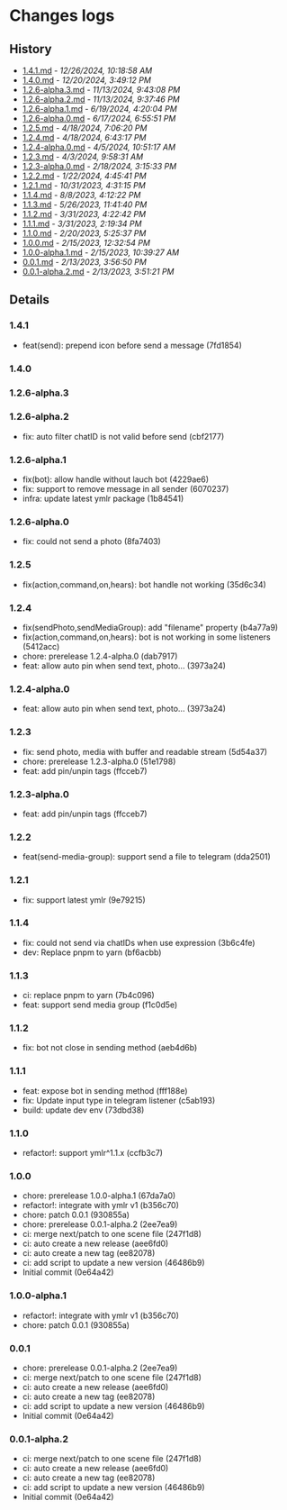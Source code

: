 # Changes logs

## History

- [1.4.1.md](#1735183138174)  -  _12/26/2024, 10:18:58 AM_
- [1.4.0.md](#1734684552928)  -  _12/20/2024, 3:49:12 PM_
- [1.2.6-alpha.3.md](#1731508988857)  -  _11/13/2024, 9:43:08 PM_
- [1.2.6-alpha.2.md](#1731508666405)  -  _11/13/2024, 9:37:46 PM_
- [1.2.6-alpha.1.md](#1718788804520)  -  _6/19/2024, 4:20:04 PM_
- [1.2.6-alpha.0.md](#1718625351724)  -  _6/17/2024, 6:55:51 PM_
- [1.2.5.md](#1713441980865)  -  _4/18/2024, 7:06:20 PM_
- [1.2.4.md](#1713440597299)  -  _4/18/2024, 6:43:17 PM_
- [1.2.4-alpha.0.md](#1712289077137)  -  _4/5/2024, 10:51:17 AM_
- [1.2.3.md](#1712113111748)  -  _4/3/2024, 9:58:31 AM_
- [1.2.3-alpha.0.md](#1708244133476)  -  _2/18/2024, 3:15:33 PM_
- [1.2.2.md](#1705916741198)  -  _1/22/2024, 4:45:41 PM_
- [1.2.1.md](#1698744675112)  -  _10/31/2023, 4:31:15 PM_
- [1.1.4.md](#1691485942800)  -  _8/8/2023, 4:12:22 PM_
- [1.1.3.md](#1685119300328)  -  _5/26/2023, 11:41:40 PM_
- [1.1.2.md](#1680254562720)  -  _3/31/2023, 4:22:42 PM_
- [1.1.1.md](#1680247174205)  -  _3/31/2023, 2:19:34 PM_
- [1.1.0.md](#1676888737266)  -  _2/20/2023, 5:25:37 PM_
- [1.0.0.md](#1676439174807)  -  _2/15/2023, 12:32:54 PM_
- [1.0.0-alpha.1.md](#1676432367640)  -  _2/15/2023, 10:39:27 AM_
- [0.0.1.md](#1676278610141)  -  _2/13/2023, 3:56:50 PM_
- [0.0.1-alpha.2.md](#1676278281173)  -  _2/13/2023, 3:51:21 PM_

## Details

<a id="1735183138174"></a>
### 1.4.1

* feat(send): prepend icon before send a message (7fd1854)
  
<a id="1734684552928"></a>
### 1.4.0


  
<a id="1731508988857"></a>
### 1.2.6-alpha.3


  
<a id="1731508666405"></a>
### 1.2.6-alpha.2

* fix: auto filter chatID is not valid before send (cbf2177)
  
<a id="1718788804520"></a>
### 1.2.6-alpha.1

* fix(bot): allow handle without lauch bot (4229ae6)
* fix: support to remove message in all sender (6070237)
* infra: update latest ymlr package (1b84541)
  
<a id="1718625351724"></a>
### 1.2.6-alpha.0

* fix: could not send a photo (8fa7403)
  
<a id="1713441980865"></a>
### 1.2.5

* fix(action,command,on,hears): bot handle not working (35d6c34)
  
<a id="1713440597299"></a>
### 1.2.4

* fix(sendPhoto,sendMediaGroup): add "filename" property (b4a77a9)
* fix(action,command,on,hears): bot is not working in some listeners (5412acc)
* chore: prerelease 1.2.4-alpha.0 (dab7917)
* feat: allow auto pin when send text, photo... (3973a24)
  
<a id="1712289077137"></a>
### 1.2.4-alpha.0

* feat: allow auto pin when send text, photo... (3973a24)
  
<a id="1712113111748"></a>
### 1.2.3

* fix: send photo, media with buffer and readable stream (5d54a37)
* chore: prerelease 1.2.3-alpha.0 (51e1798)
* feat: add pin/unpin tags (ffcceb7)
  
<a id="1708244133476"></a>
### 1.2.3-alpha.0

* feat: add pin/unpin tags (ffcceb7)
  
<a id="1705916741198"></a>
### 1.2.2

* feat(send-media-group): support send a file to telegram (dda2501)
  
<a id="1698744675112"></a>
### 1.2.1

* fix: support latest ymlr (9e79215)
  
<a id="1691485942800"></a>
### 1.1.4

* fix: could not send via chatIDs when use expression (3b6c4fe)
* dev: Replace pnpm to yarn (bf6acbb)
  
<a id="1685119300328"></a>
### 1.1.3

* ci: replace pnpm to yarn (7b4c096)
* feat: support send media group (f1c0d5e)
  
<a id="1680254562720"></a>
### 1.1.2

* fix: bot not close in sending method (aeb4d6b)
  
<a id="1680247174205"></a>
### 1.1.1

* feat: expose bot in sending method (fff188e)
* fix: Update input type in telegram listener (c5ab193)
* build: update dev env (73dbd38)
  
<a id="1676888737266"></a>
### 1.1.0

* refactor!: support ymlr^1.1.x (ccfb3c7)
  
<a id="1676439174807"></a>
### 1.0.0

* chore: prerelease 1.0.0-alpha.1 (67da7a0)
* refactor!: integrate with ymlr v1 (b356c70)
* chore: patch 0.0.1 (930855a)
* chore: prerelease 0.0.1-alpha.2 (2ee7ea9)
* ci: merge next/patch to one scene file (247f1d8)
* ci: auto create a new release (aee6fd0)
* ci: auto create a new tag (ee82078)
* ci: add script to update a new version (46486b9)
* Initial commit (0e64a42)
  
<a id="1676432367640"></a>
### 1.0.0-alpha.1

* refactor!: integrate with ymlr v1 (b356c70)
* chore: patch 0.0.1 (930855a)
  
<a id="1676278610141"></a>
### 0.0.1

* chore: prerelease 0.0.1-alpha.2 (2ee7ea9)
* ci: merge next/patch to one scene file (247f1d8)
* ci: auto create a new release (aee6fd0)
* ci: auto create a new tag (ee82078)
* ci: add script to update a new version (46486b9)
* Initial commit (0e64a42)
  
<a id="1676278281173"></a>
### 0.0.1-alpha.2

* ci: merge next/patch to one scene file (247f1d8)
* ci: auto create a new release (aee6fd0)
* ci: auto create a new tag (ee82078)
* ci: add script to update a new version (46486b9)
* Initial commit (0e64a42)

